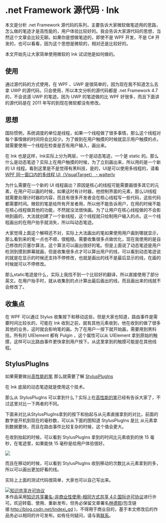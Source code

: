 # .net Framework 源代码 · Ink

本文是分析 .net Framework 源代码的系列，主要告诉大家微软做笔迹用的思路，怎么做的笔迹才是高性能的，用户体验比较好的。我会告诉大家源代码的思想，当然这个文章会比较无聊。如果你是想做笔迹的，即使不是 WPF 开发，不是 C# 开发的，也可以看看，因为这个思想是微软的，相对还是比较好的。

<!--more-->
<!-- csdn -->
<!-- 草稿 -->

<!-- 标签：.net Framework，源代码分析，wpf，ink，笔迹 -->

<div id="toc"></div>

本文开始先让大家简单使用微软的 Ink 试试他是如何做的。

## 使用

通过源代码的方式使用，在 WPF 、UWP 是很简单的，因为现在我不知道怎么去拿 UWP 的源代码，只会使用，所以本文分析的源代码都是 .net Framework 4.7 的，不会说道 UWP 的笔迹。因为 UWP 的笔迹做的比 WPF 好很多，而且下面讲的源代码是在 2011 年写的到现在微软都没有修改。

## 思想

国际惯例，系统调度的单位是线程，如果一个线程做了很多事情，那么这个线程对每个事情做的时间将会比较少。为了做到在用户触摸的时候就显示用户触摸的点，就需要使用一个线程在检查是否有用户输入，画出来。

在 Ink 也是这样，Ink实际上分为两层，一个是动态笔迹，一个是 static 的。那么什么是动态笔迹？实际上在用户触摸的时候，为了立刻画出来，所以用的是一个新的 UI 线程。看到这里是不是觉得有黑科技，是的，UI是可以使用多线程的，请看[WPF 同一窗口内的多线程 UI（VisualTarget） - walterlv](https://walterlv.github.io/post/multi-thread-ui-using-visualtarget-in-wpf.html )

为什么需要在一个新的 UI 线程画出？原因是核心的线程可能需要画很多其它的元素，在用户可以画的时候，如果这时有计时器，他控制界面的元素，那么UI线程就需要处理计时器的内容，而且有很多开发者会在核心线程写一些代码，这些代码都需要时间。微软的笔是给所有开发者用，所以他不能告诉用户，在用的时候不能在核心线程做其他的功能，不然就没法很快画。为了让用户在核心线程做的不会影响到画的，大法就创建了一个新线程，这个线程就只绘制用户输入的点。这一个线程画出的在用户抬手就消失，所以叫动态笔迹。

大家觉得上面这个解释还不对，实际上大法画出的笔如果使用用户画到哪就显示，那么看到来的笔一点也不顺，很粗糙。需要收集很多点做优化，现在我使用的是自己修改的贝塞尔算法，这个算法可以画出很好的笔。但是上面说了动态笔迹是用户检测到摸到屏幕就画，但是收集很多点才可以算出用户的线，可以看到动态笔迹说的就是在显示的时候还支持不停修改，也就是画出的线不是最后显示的线，在画的时候就可以不停修改。

那么static笔迹是什么，实际上我找不到一个比较好的翻译，所以直接使用了部分英文。在用户抬手时，就从收集到的点计算出最后画出的线，而且画出来的线就不会修改了。

## 收集点

在 WPF 可以通过 Stylus 收集按下和移动这些，但是大家也知道，路由事件是需要时间比较长的，可能在 Ink 收到之前，就有其他元素收到，他在收到的做了很多其他的业务，这时就会影响笔的画。为了在用户一按下就开始画，需要用到黑科技。所有的 UIElement 都有 Pulgin ，这个属性可以从 UIElement 拿到原始的触摸，这样可以比路由事件更快拿到用户按下。从这里拿到的触摸可能是在其他线程。

## StylusPlugIns 

如果需要做出[高性能的笔](https://lindexi.gitee.io/post/WPF-%E9%AB%98%E6%80%A7%E8%83%BD%E7%AC%94.html) 那么就需要了解 [StylusPlugIns](https://docs.microsoft.com/en-us/dotnet/api/system.windows.input.stylusplugins?view=netframework-4.7.1)

在 Ink 底层的动态笔迹就是使用这个技术。

那么从 StylusPlugIns 可以拿到什么？实际上在[高性能的笔](https://lindexi.gitee.io/post/WPF-%E9%AB%98%E6%80%A7%E8%83%BD%E7%AC%94.html)已经有告诉大家了，不过这里对比一下两者的不同。

下面来对比从StylusPlugIns拿到的按下和抬起与从元素直接拿到的对比，前面的数字是开机到现在的毫秒数，可以从下面的图知道 StylusPlugIns 是比 从元素拿到数据要快，而且在路由事件比较复杂的时候，这个值会更大。

在收到抬起的时候，可以看到 StylusPlugIns 拿到的时间比元素收到的快 15 毫秒，在笔迹里，如果能快 15 毫秒是给用户体验很好。

![](http://7xqpl8.com1.z0.glb.clouddn.com/65fb6078-c169-4ce3-cdd9-e35752d07be0%2F201832281435.jpg)

而且在移动的时候，可以看到 StylusPlugIns 收到移动的次数比从元素拿到的多，所以可以画出更加好看的线。

实际上上面的测试代码很简单，大家也可以自己写出来。

<a rel="license" href="http://creativecommons.org/licenses/by-nc-sa/4.0/"><img alt="知识共享许可协议" style="border-width:0" src="https://licensebuttons.net/l/by-nc-sa/4.0/88x31.png" /></a><br />本作品采用<a rel="license" href="http://creativecommons.org/licenses/by-nc-sa/4.0/">知识共享署名-非商业性使用-相同方式共享 4.0 国际许可协议</a>进行许可。欢迎转载、使用、重新发布，但务必保留文章署名[林德熙](http://blog.csdn.net/lindexi_gd)(包含链接:http://blog.csdn.net/lindexi_gd )，不得用于商业目的，基于本文修改后的作品务必以相同的许可发布。如有任何疑问，请与我[联系](mailto:lindexi_gd@163.com)。  
